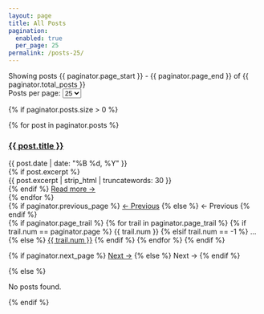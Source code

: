 ```yaml
---
layout: page
title: All Posts
pagination:
  enabled: true
  per_page: 25
permalink: /posts-25/
---
```


<!-- Pagination controls at top -->
<div class="pagination-header">
  <div class="pagination-info">
    Showing posts {{ paginator.page_start }} - {{ paginator.page_end }} of {{ paginator.total_posts }}
  </div>
  <div class="posts-per-page-selector">
    <label for="posts-per-page">Posts per page:</label>
    <select id="posts-per-page" class="per-page-select">
      <option value="5">5</option>
      <option value="10">10</option>
      <option value="25" selected>25</option>
    </select>
  </div>
</div>

{% if paginator.posts.size > 0 %}
<div class="post-list">
  {% for post in paginator.posts %}
    <article class="post-preview">
      <h3><a href="{{ site.baseurl }}{{ post.url }}">{{ post.title }}</a></h3>
      <div class="post-date">{{ post.date | date: "%B %d, %Y" }}</div>
      {% if post.excerpt %}
        <div class="post-excerpt">
          {{ post.excerpt | strip_html | truncatewords: 30 }}
        </div>
      {% endif %}
      <a href="{{ site.baseurl }}{{ post.url }}" class="read-more">Read more →</a>
    </article>
  {% endfor %}
</div>

<!-- Pagination navigation -->
<nav class="pagination-nav">
  {% if paginator.previous_page %}
    <a href="{{ site.baseurl }}{{ paginator.previous_page_path }}" class="pagination-btn prev-btn">← Previous</a>
  {% else %}
    <span class="pagination-btn prev-btn disabled">← Previous</span>
  {% endif %}
  
  <div class="page-numbers">
    {% if paginator.page_trail %}
      {% for trail in paginator.page_trail %}
        {% if trail.num == paginator.page %}
          <span class="page-number active">{{ trail.num }}</span>
        {% elsif trail.num == -1 %}
          <span class="page-ellipsis">...</span>
        {% else %}
          <a href="{{ site.baseurl }}{{ trail.path }}" class="page-number">{{ trail.num }}</a>
        {% endif %}
      {% endfor %}
    {% endif %}
  </div>
  
  {% if paginator.next_page %}
    <a href="{{ site.baseurl }}{{ paginator.next_page_path }}" class="pagination-btn next-btn">Next →</a>
  {% else %}
    <span class="pagination-btn next-btn disabled">Next →</span>
  {% endif %}
</nav>

{% else %}
<div class="post-list">
  <p>No posts found.</p>
</div>
{% endif %}